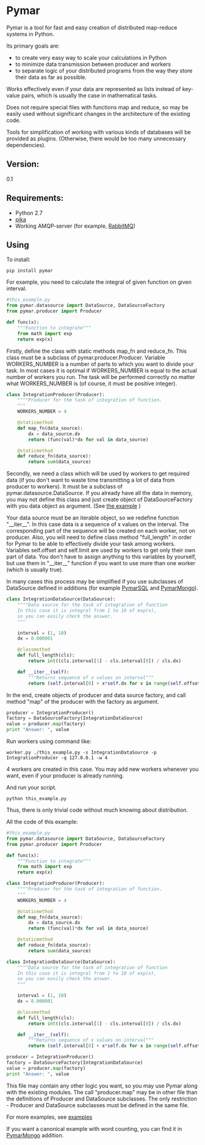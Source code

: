 
Pymar
=====

Pymar is a tool for fast and easy creation of distributed map-reduce systems in Python.

Its primary goals are:
* to create very easy way to scale your calculations in Python
* to minimize data transmission between producer and workers
* to separate logic of your distributed programs from the way they store their data as far as possible.

Works effectively even if your data are represented as lists instead of key-value pairs, which is usually the case in mathematical tasks.

Does not require special files with functions map and reduce, so may be easily used without significant changes in the architecture of the existing code.

Tools for simplification of working with various kinds of databases will be provided as plugins. (Otherwise, there would be too many unnecessary dependencies).

Version:
-------
0.1

Requirements:
-------------
* Python 2.7
* [pika](https://pypi.python.org/pypi/pika)
* Working AMQP-server (for example, [RabbitMQ](http://www.rabbitmq.com/))


Using
----

To install:
```
pip install pymar
```

For example, you need to calculate the integral of given function on given interval.

```python
#this_example.py
from pymar.datasource import DataSource, DataSourceFactory
from pymar.producer import Producer

def func(x):
    """Function to integrate"""
    from math import exp
    return exp(x)
```

Firstly, define the class with static methods map_fn and reduce_fn. This class must be a subclass of pymar.producer.Producer.
Variable WORKERS_NUMBER is a number of parts to which you want to divide your task.
In most cases it is optimal if WORKERS_NUMBER is equal to the actual number of workers you run.
The task will be performed correctly no matter what WORKERS_NUMBER is (of course, it must be positive integer).

```python
class IntegrationProducer(Producer):
    """"Producer for the task of integration of function.
    """
    WORKERS_NUMBER = 4

    @staticmethod
    def map_fn(data_source):
        dx = data_source.dx
        return (func(val)*dx for val in data_source)

    @staticmethod
    def reduce_fn(data_source):
        return sum(data_source)
```

Secondly, we need a class which will be used by workers to get required data (if you don't want to waste time transmitting a lot of data from producer to workers). It must be a subclass of pymar.datasource.DataSource.
If you already have all the data in memory, you may not define this class and just create object of DataSourceFactory with you data object as argument.
(See [the example](https://github.com/alexgorin/pymar/blob/master/examples/squaredsum2.py) )

Your data source must be an iterable object, so we redefine function "\_\_iter\_\_". In this case data is a sequence of x values on the interval. The corresponding part of the sequence will be created on each worker, not on producer.
Also, you will need to define class method "full\_length" in order for Pymar to be able to effectively divide your task among workers.
Variables self.offset and self.limit are used by workers to get only their own part of data. You don't have to assign anything to this variables by yourself,
but use them in "\_\_iter\_\_" function if you want to use more than one worker (which is usually true).

In many cases this process may be simplified if you use subclasses of DataSource defined in additions
(for example [PymarSQL](https://github.com/alexgorin/PymarSQL) and [PymarMongo](https://github.com/alexgorin/PymarMongo)).

```python
class IntegrationDataSource(DataSource):
    """"Data source for the task of integration of function
    In this case it is integral from 1 to 10 of exp(x),
    so you can easily check the answer.
    """

    interval = (1, 10)
    dx = 0.000001

    @classmethod
    def full_length(cls):
        return int((cls.interval[1] - cls.interval[0]) / cls.dx)

    def __iter__(self):
        """Returns sequence of x values on interval"""
        return (self.interval[0] + x*self.dx for x in range(self.offset, self.offset + self.limit))
```

In the end, create objects of producer and data source factory, and call method "map" of the producer with the factory as argument.

```python
producer = IntegrationProducer()
factory = DataSourceFactory(IntegrationDataSource)
value = producer.map(factory)
print "Answer: ", value
```

Run workers using command like:
```
worker.py ./this_example.py -s IntegrationDataSource -p IntegrationProducer -q 127.0.0.1 -w 4
```
4 workers are created in this case. You may add new workers whenever you want, even if your producer is already running.

And run your script.
```
python this_example.py
```

Thus, there is only trivial code without much knowing about distribution.

All the code of this example:

```python
#this_example.py
from pymar.datasource import DataSource, DataSourceFactory
from pymar.producer import Producer

def func(x):
    """Function to integrate"""
    from math import exp
    return exp(x)

class IntegrationProducer(Producer):
    """"Producer for the task of integration of function.
    """
    WORKERS_NUMBER = 4

    @staticmethod
    def map_fn(data_source):
        dx = data_source.dx
        return (func(val)*dx for val in data_source)

    @staticmethod
    def reduce_fn(data_source):
        return sum(data_source)

class IntegrationDataSource(DataSource):
    """"Data source for the task of integration of function
    In this case it is integral from 1 to 10 of exp(x),
    so you can easily check the answer.
    """

    interval = (1, 10)
    dx = 0.000001

    @classmethod
    def full_length(cls):
        return int((cls.interval[1] - cls.interval[0]) / cls.dx)

    def __iter__(self):
        """Returns sequence of x values on interval"""
        return (self.interval[0] + x*self.dx for x in range(self.offset, self.offset + self.limit))

producer = IntegrationProducer()
factory = DataSourceFactory(IntegrationDataSource)
value = producer.map(factory)
print "Answer: ", value
```

This file may contain any other logic you want, so you may use Pymar along with the existing modules.
The call "producer.map" may be in other file than the definitions of Producer and DataSource subclasses.
The only restriction - Producer and DataSource subclasses must be defined in the same file.

For more examples, see [examples](https://github.com/alexgorin/pymar/tree/master/examples)

If you want a canonical example with word counting, you can find it in [PymarMongo](https://github.com/alexgorin/PymarMongo) addition.